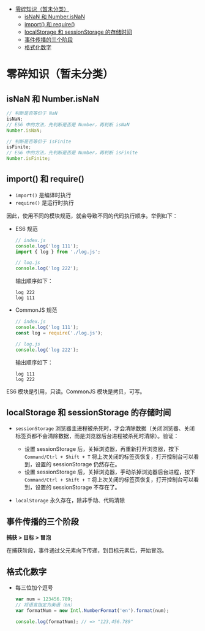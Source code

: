 - [零碎知识（暂未分类）](#零碎知识暂未分类)
  - [isNaN 和 Number.isNaN](#isnan-和-numberisnan)
  - [import() 和 require()](#import-和-require)
  - [localStorage 和 sessionStorage 的存储时间](#localstorage-和-sessionstorage-的存储时间)
  - [事件传播的三个阶段](#事件传播的三个阶段)
  - [格式化数字](#格式化数字)

# 零碎知识（暂未分类）

## isNaN 和 Number.isNaN

```js
// 判断是否等价于 NaN
isNaN;
// ES6 中的方法，先判断是否是 Number，再判断 isNaN
Number.isNaN;

// 判断是否等价于 isFinite
isFinite;
// ES6 中的方法，先判断是否是 Number，再判断 isFinite
Number.isFinite;
```

## import() 和 require()

- `import()` 是编译时执行
- `require()` 是运行时执行

因此，使用不同的模块规范，就会导致不同的代码执行顺序。举例如下：

- ES6 规范

  ```js
  // index.js
  console.log('log 111');
  import { log } from './log.js';

  // log.js
  console.log('log 222');
  ```

  输出顺序如下：

  ```
  log 222
  log 111
  ```

- CommonJS 规范

  ```js
  // index.js
  console.log('log 111');
  const log = require('./log.js');

  // log.js
  console.log('log 222');
  ```

  输出顺序如下：

  ```
  log 111
  log 222
  ```

ES6 模块是引用，只读。CommonJS 模块是拷贝，可写。

## localStorage 和 sessionStorage 的存储时间

- `sessionStorage` 浏览器主进程被杀死时，才会清除数据（关闭浏览器、关闭标签页都不会清除数据，而是浏览器后台进程被杀死时清除）。验证：
  
  - 设置 sessionStorage 后，关掉浏览器，再重新打开浏览器，按下 `Command/Ctrl + Shift + T` 将上次关闭的标签页恢复，打开控制台可以看到，设置的 sessionStorage 仍然存在。
  - 设置 sessionStorage 后，关掉浏览器，手动杀掉浏览器后台进程，按下 `Command/Ctrl + Shift + T` 将上次关闭的标签页恢复，打开控制台可以看到，设置的 sessionStorage 不存在了。

- `localStorage` 永久存在，除非手动、代码清除

## 事件传播的三个阶段

**捕获 > 目标 > 冒泡**

在捕获阶段，事件通过父元素向下传递，到目标元素后，开始冒泡。

## 格式化数字

- 每三位加个逗号

  ```js
  var num = 123456.789;
  // 将语言指定为英语（en）
  var formatNum = new Intl.NumberFormat('en').format(num);

  console.log(formatNum); // => "123,456.789"
  ```
